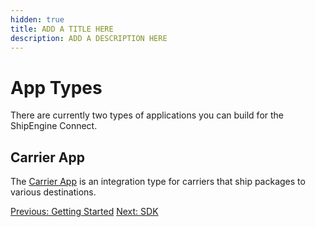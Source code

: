 ```yaml
---
hidden: true
title: ADD A TITLE HERE
description: ADD A DESCRIPTION HERE
---
```


App Types
=========

There are currently two types of applications  you can build for the ShipEngine Connect.

Carrier App
-----------
The [Carrier App](../carrier-app/index.md) is an integration type for carriers that ship packages to various destinations.


<div class="previous-next-nav">
  <a class="button button-small button-secondary" href="../getting-started.md">Previous: Getting Started</a>
  <a class="button button-small button-secondary" href="../sdk.md">Next: SDK</a>
</div>
